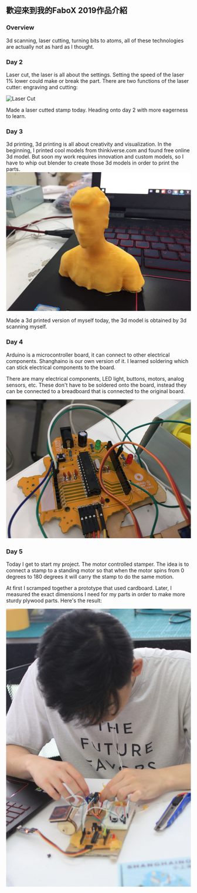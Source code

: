 ## 歡迎來到我的FaboX 2019作品介紹



### Overview 

3d scanning, laser cutting, turning bits to atoms, all of these technologies are actually not as hard as I thought.

### Day 2

Laser cut, the laser is all about the settings. Setting the speed of the laser 1% lower could make or break the part. There are two functions of the laser cutter: engraving and cutting: 

![Laser Cut](https://github.com/BlastWind/FaboX-2019-project-demo/blob/master/pics/laser_image.jpg?raw=true)

Made a laser cutted stamp today. Heading onto day 2 with more eagerness to learn. 

### Day 3

3d printing, 3d printing is all about creativity and visualization. In the beginning, I printed cool models from thinkiverse.com and found free online 3d model. But soon my work requires innovation and custom models, so I have to whip out blender to create those 3d models in order to print the parts. 
![3d print](https://github.com/BlastWind/FaboX-2019-project-demo/blob/master/3dprint.jpg?raw=true)

Made a 3d printed version of myself today, the 3d model is obtained by 3d scanning myself. 

### Day 4 

Arduino is a microcontroller board, it can connect to other electrical components. Shanghaino is our own version of it. I learned soldering which can stick electrical components to the board. 

There are many electrical components, LED light, buttons, motors, analog sensors, etc. These don't have to be soldered onto the board, instead they can be connected to a breadboard that is connected to the original board. 

![3d print](https://github.com/BlastWind/FaboX-2019-project-demo/blob/master/arduino.jpg?raw=true)

### Day 5 

Today I get to start my project. The motor controlled stamper. The idea is to connect a stamp to a standing motor so that when the motor spins from 0 degrees to 180 degrees it will carry the stamp to do the same motion. 

At first I scramped together a prototype that used cardboard. Later, I measured the exact dimensions I need for my parts in order to make more sturdy plywood parts. Here's the result: 

![3d print](https://github.com/BlastWind/FaboX-2019-project-demo/blob/master/project.jpg?raw=true)

